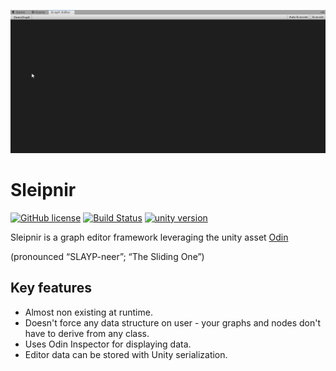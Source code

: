 ﻿![Demo](Demo.gif)

# Sleipnir
[![GitHub license](https://img.shields.io/badge/license-MIT-blue.svg)](https://raw.githubusercontent.com/michalpogodakotwica/Sleipnir/master/LICENSE) [![Build Status](https://travis-ci.org/rocktavious/Sleipnir.svg?branch=master)](https://travis-ci.org/rocktavious/Sleipnir) [![unity version](https://img.shields.io/badge/unity%20version-2017.4%20LTS-green.svg)](https://unity3d.com/)

Sleipnir is a graph editor framework leveraging the unity asset [Odin](http://sirenix.net/odininspector "Odin")

(pronounced “SLAYP-neer”; “The Sliding One”)

## Key features

- Almost non existing at runtime.
- Doesn't force any data structure on user - your graphs and nodes don't have to derive from any class.
- Uses Odin Inspector for displaying data.
- Editor data can be stored with Unity serialization.
